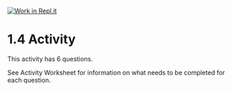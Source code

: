 [![Work in Repl.it](https://classroom.github.com/assets/work-in-replit-14baed9a392b3a25080506f3b7b6d57f295ec2978f6f33ec97e36a161684cbe9.svg)](https://classroom.github.com/online_ide?assignment_repo_id=3269900&assignment_repo_type=AssignmentRepo)
# 1.4 Activity

This activity has 6 questions.  

See Activity Worksheet for information on what needs to be completed for each question.